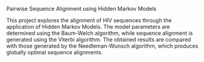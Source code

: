 Pairwise Sequence Alignment using Hidden Markov Models

This project explores the alignment of HIV sequences through the application of Hidden Markov Models.
The model parameters are determined using the Baum-Welch algorithm, while sequence alignment is generated using the Viterbi algorithm.
The obtained results are compared with those generated by the Needleman-Wunsch algorithm, which produces globally optimal sequence alignments.
